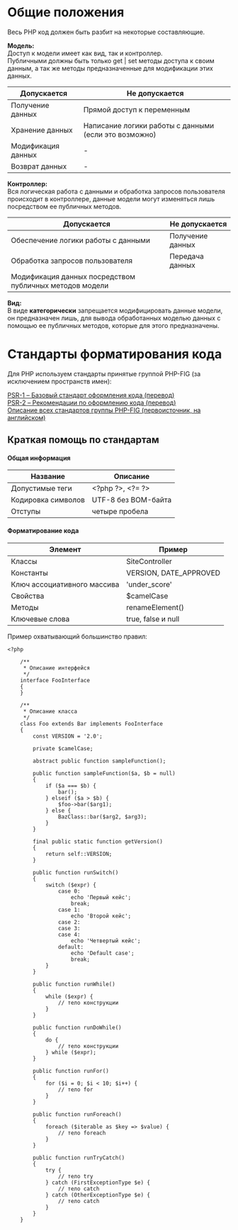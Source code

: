 # Общие положения
Весь PHP код должен быть разбит на некоторые составляющие.  
  
**Модель:**  
Доступ к модели имеет как вид, так и контроллер.    
Публичными должны быть только get | set методы доступа к своим данным, а так же методы предназначенные для модификации этих данных.

Допускается  | Не допускается
------------- | -------------
Получение данных  | Прямой доступ к переменным
Хранение данных  | Написание логики работы с данными (если это возможно)
Модификация данных  | -
Возврат данных  | -

**Контроллер:**  
Вся логическая работа с данными и обработка запросов пользователя происходит в контроллере,
данные модели могут изменяться лишь посредством ее публичных методов.

Допускается  | Не допускается
------------- | -------------
Обеспечение логики работы с данными | Получение данных
Обработка запросов пользователя | Передача данных
Модификация данных посредством публичных методов модели | 

**Вид:**    
В виде **категорически** запрещается модифицировать данные модели, он предназначен лишь, для вывода обработанных моделью данных с помощью ее публичных методов, которые для этого предназначены.


# Стандарты форматирования кода
Для PHP используем стандарты принятые группой PHP-FIG (за исключением пространств имен):      

[PSR-1 – Базовый стандарт оформления кода (перевод)](https://svyatoslav.biz/misc/psr_translation/#_PSR-1)  
[PSR-2 – Рекомендации по оформлению кода (перевод)](https://svyatoslav.biz/misc/psr_translation/#_PSR-2)   
[Описание всех стандартов группы PHP-FIG (первоисточник, на английском)](http://www.php-fig.org/psr)

## Краткая помощь по стандартам
#### Общая информация

Название  | Описание
------------- | -------------
Допустимые теги  | \<?php ?\>, \<?= ?\> 
Кодировка символов  | UTF-8 без BOM-байта
Отступы  | четыре пробела

#### Форматирование кода

Элемент  | Пример
------------- | -------------
Классы  | SiteController
Константы  | VERSION, DATE_APPROVED
Ключ ассоциативного массива | 'under_score'
Свойства  |  $camelCase
Методы  |  renameElement()
Ключевые слова  |  true, false и null
   
 
Пример охватывающий большинство правил:      
```
<?php
    
    /**
     * Описание интерфейся
     */
    interface FooInterface
    {
    }
    
    /**
     * Описание класса
     */
    class Foo extends Bar implements FooInterface
    {
        const VERSION = '2.0';
    
        private $camelCase;
            
        abstract public function sampleFunction();
        
        public function sampleFunction($a, $b = null)
        {
            if ($a === $b) {
                bar();
            } elseif ($a > $b) {
                $foo->bar($arg1);
            } else {
                BazClass::bar($arg2, $arg3);
            }
        }
     
        final public static function getVersion()
        {
            return self::VERSION;
        }
        
        public function runSwitch()
        {
            switch ($expr) {
                case 0:
                    echo 'Первый кейс';
                    break;
                case 1:
                    echo 'Второй кейс';
                case 2:
                case 3:
                case 4:
                    echo 'Четвертый кейс';
                default:
                    echo 'Default case';
                    break;
            }
        }
        
        public function runWhile()
        {
            while ($expr) {
                // тело конструкции
            }
        }
        
        public function runDoWhile()
        {
            do {
                // тело конструкции
            } while ($expr);
        }
        
        public function runFor()
        {
            for ($i = 0; $i < 10; $i++) {
                // тело for
            }
        }
        
        public function runForeach()
        {
            foreach ($iterable as $key => $value) {
                // тело foreach
            }
        }
        
        public function runTryCatch()
        {
            try {
                // тело try
            } catch (FirstExceptionType $e) {
                // тело catch
            } catch (OtherExceptionType $e) {
                // тело catch
            }
        }
    }
```